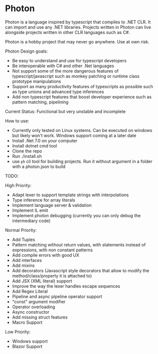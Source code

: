 # Photon

Photon is a language inspired by typescript that compiles to .NET CLR. It can import and use any .NET libraries.
Projects written in Photon can live alongside projects written in other CLR languages such as C#.

Photon is a hobby project that may never go anywhere. Use at own risk.

Photon Design goals:

-   Be easy to understand and use for typescript developers
-   Be interoperable with C# and other .Net languages
-   Not support some of the more dangerous features of typescript/javascript such as monkey patching or runtime class prototype manipulations
-   Support as many productivity features of typescripts as possible such as type unions and advanced type inferences
-   Add non typescript features that boost developer experience such as pattern matching, pipelining

Current Status: Functional but very unstable and incomplete

How to use:

- Currently only tested on Linux systems. Can be executed on windows but likely won't work. Windows support coming at a later date
- Install .Net 7.0 on your computer
- Install dotnet cmd tool
- Clone the repo
- Run ./install.sh
- use `ph` cli tool for building projects. Run it without argument in a folder with a photon.json to build

TODO:

High Priority:
- Adapt lexer to support template strings with interpolations
- Type inference for array literals
- Implement language server & validation
- Implement IL emit
- Implement photon debugging (currently you can only debug the intermediary code)

Normal Priority:
- Add Tuples
- Pattern matching without return values, with statements instead of expressions, with non constant patterns
- Add compile errors with good UX
- Add interfaces
- Add mixins
- Add decorators (Javascript style decorators that allow to modify the method/class/property it is attached to)
- Add JSX (XML literal) support
- Improve the way the lexer handles escape sequences
- Add Regex Literal
- Pipeline and async pipeline operator support
- "const" argument modifier
- Operator overloading
- Async constructor
- Add missing struct features
- Macro Support

Low Priority:
- Windows support
- Blazor Support
